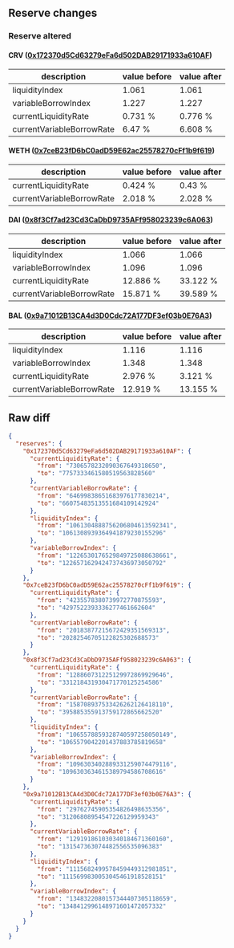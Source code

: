 ## Reserve changes

### Reserve altered

#### CRV ([0x172370d5Cd63279eFa6d502DAB29171933a610AF](https://polygonscan.com/address/0x172370d5Cd63279eFa6d502DAB29171933a610AF))

| description | value before | value after |
| --- | --- | --- |
| liquidityIndex | 1.061 | 1.061 |
| variableBorrowIndex | 1.227 | 1.227 |
| currentLiquidityRate | 0.731 % | 0.776 % |
| currentVariableBorrowRate | 6.47 % | 6.608 % |


#### WETH ([0x7ceB23fD6bC0adD59E62ac25578270cFf1b9f619](https://polygonscan.com/address/0x7ceB23fD6bC0adD59E62ac25578270cFf1b9f619))

| description | value before | value after |
| --- | --- | --- |
| currentLiquidityRate | 0.424 % | 0.43 % |
| currentVariableBorrowRate | 2.018 % | 2.028 % |


#### DAI ([0x8f3Cf7ad23Cd3CaDbD9735AFf958023239c6A063](https://polygonscan.com/address/0x8f3Cf7ad23Cd3CaDbD9735AFf958023239c6A063))

| description | value before | value after |
| --- | --- | --- |
| liquidityIndex | 1.066 | 1.066 |
| variableBorrowIndex | 1.096 | 1.096 |
| currentLiquidityRate | 12.886 % | 33.122 % |
| currentVariableBorrowRate | 15.871 % | 39.589 % |


#### BAL ([0x9a71012B13CA4d3D0Cdc72A177DF3ef03b0E76A3](https://polygonscan.com/address/0x9a71012B13CA4d3D0Cdc72A177DF3ef03b0E76A3))

| description | value before | value after |
| --- | --- | --- |
| liquidityIndex | 1.116 | 1.116 |
| variableBorrowIndex | 1.348 | 1.348 |
| currentLiquidityRate | 2.976 % | 3.121 % |
| currentVariableBorrowRate | 12.919 % | 13.155 % |


## Raw diff

```json
{
  "reserves": {
    "0x172370d5Cd63279eFa6d502DAB29171933a610AF": {
      "currentLiquidityRate": {
        "from": "7306578232090367649318650",
        "to": "7757333461580519563828560"
      },
      "currentVariableBorrowRate": {
        "from": "64699838651683976177830214",
        "to": "66075483513551684109142924"
      },
      "liquidityIndex": {
        "from": "1061304888756206804613592341",
        "to": "1061308939364941879230155296"
      },
      "variableBorrowIndex": {
        "from": "1226530176529849725088638661",
        "to": "1226571629424737436973050792"
      }
    },
    "0x7ceB23fD6bC0adD59E62ac25578270cFf1b9f619": {
      "currentLiquidityRate": {
        "from": "4235578380739972770875593",
        "to": "4297522393336277461662604"
      },
      "currentVariableBorrowRate": {
        "from": "20183877215672429351569313",
        "to": "20282546705122825302688573"
      }
    },
    "0x8f3Cf7ad23Cd3CaDbD9735AFf958023239c6A063": {
      "currentLiquidityRate": {
        "from": "128860731225129972869929646",
        "to": "331218431930471770125254586"
      },
      "currentVariableBorrowRate": {
        "from": "158708937533426262126418110",
        "to": "395885355913759172865662520"
      },
      "liquidityIndex": {
        "from": "1065578859328740597258050149",
        "to": "1065579042201437883785819658"
      },
      "variableBorrowIndex": {
        "from": "1096303402889331259074479116",
        "to": "1096303634615389794586708616"
      }
    },
    "0x9a71012B13CA4d3D0Cdc72A177DF3ef03b0E76A3": {
      "currentLiquidityRate": {
        "from": "29762745905354826498635356",
        "to": "31206808954547226129959343"
      },
      "currentVariableBorrowRate": {
        "from": "129191861030340184671360160",
        "to": "131547363074482556535096383"
      },
      "liquidityIndex": {
        "from": "1115682499578459449312981851",
        "to": "1115699830053045461918528151"
      },
      "variableBorrowIndex": {
        "from": "1348322080157344407305118659",
        "to": "1348412996148971601472057332"
      }
    }
  }
}
```